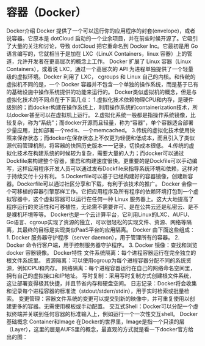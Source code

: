 # 容器（Docker）
Docker介绍
 Docker 提供了一个可以运行你的应用程序的封套(envelope)，或者说容器。它原本是 dotCloud 启动的一个业余项目，并在前些时候开源了。它吸引了大量的关注和讨论，导致 dotCloud 把它重命名到 Docker Inc。它最初是用 Go 语言编写的，它就相当于是加在 LXC（LinuX Containers，linux 容器）上的管道，允许开发者在更高层次的概念上工作。
    Docker 扩展了 Linux 容器（Linux Containers），或着说 LXC，通过一个高层次的 API 为进程单独提供了一个轻量级的虚拟环境。Docker 利用了 LXC， cgroups 和 Linux 自己的内核。和传统的虚拟机不同的是，一个 Docker 容器并不包含一个单独的操作系统，而是基于已有的基础设施中操作系统提供的功能来运行的。
    Docker类似虚拟机的概念，但是与虚拟化技术的不同点在于下面几点：
    1.虚拟化技术依赖物理CPU和内存，是硬件级别的；而docker构建在操作系统上，利用操作系统的containerization技术，所以docker甚至可以在虚拟机上运行。
    2.虚拟化系统一般都是指操作系统镜像，比较复杂，称为“系统”；而docker开源而且轻量，称为“容器”，单个容器适合部署少量应用，比如部署一个redis、一个memcached。
    3.传统的虚拟化技术使用快照来保存状态；而docker在保存状态上不仅更为轻便和低成本，而且引入了类似源代码管理机制，将容器的快照历史版本一一记录，切换成本很低。
    4.传统的虚拟化技术在构建系统的时候较为复杂，需要大量的人力；而docker可以通过Dockfile来构建整个容器，重启和构建速度很快。更重要的是Dockfile可以手动编写，这样应用程序开发人员可以通过发布Dockfile来指导系统环境和依赖，这样对于持续交付十分有利。
    5.Dockerfile可以基于已经构建好的容器镜像，创建新容器。Dockerfile可以通过社区分享和下载，有利于该技术的推广。
    Docker 会像一个可移植的容器引擎那样工作。它把应用程序及所有程序的依赖环境打包到一个虚拟容器中，这个虚拟容器可以运行在任何一种 Linux 服务器上。这大大地提高了程序运行的灵活性和可移植性，无论需不需要许可、是在公共云还是私密云、是不是裸机环境等等。
    Docker也是一个云计算平台，它利用Linux的LXC、AUFU、Go语言、cgroup实现了资源的独立，可以很轻松的实现文件、资源、网络等隔离，其最终的目标是实现类似PaaS平台的应用隔离。
    Docker 由下面这些组成：
    1. Docker 服务器守护程序（server daemon），用于管理所有的容器。
    2. Docker 命令行客户端，用于控制服务器守护程序。
    3. Docker 镜像：查找和浏览 docker 容器镜像。
Docker特性
文件系统隔离：每个进程容器运行在完全独立的根文件系统里。
    资源隔离：可以使用cgroup为每个进程容器分配不同的系统资源，例如CPU和内存。
    网络隔离：每个进程容器运行在自己的网络命名空间里，拥有自己的虚拟接口和IP地址。
    写时复制：采用写时复制方式创建根文件系统，这让部署变得极其快捷，并且节省内存和硬盘空间。
    日志记录：Docker将会收集和记录每个进程容器的标准流（stdout/stderr/stdin），用于实时检索或批量检索。
    变更管理：容器文件系统的变更可以提交到新的映像中，并可重复使用以创建更多的容器。无需使用模板或手动配置。
    交互式Shell：Docker可以分配一个虚拟终端并关联到任何容器的标准输入上，例如运行一个一次性交互shell。
Docker基础概念
Container和Image 在Docker的世界里，Image是指一个只读的层（Layer），这里的层是AUFS里的概念，最直观的方式就是看一下docker官方给出的图：
